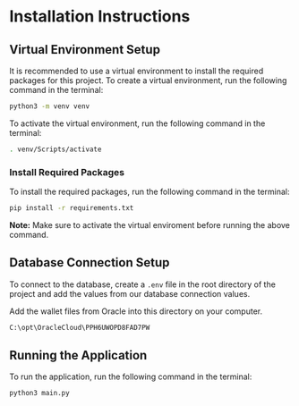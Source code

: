 # Installation Instructions

## Virtual Environment Setup

It is recommended to use a virtual environment to install the required packages for this project. To create a virtual environment, run the following command in the terminal:

```bash
python3 -m venv venv
```

To activate the virtual environment, run the following command in the terminal:

```bash
. venv/Scripts/activate
```

### Install Required Packages

To install the required packages, run the following command in the terminal:

```bash
pip install -r requirements.txt
```

**Note:** Make sure to activate the virtual enviroment before running the above command.

## Database Connection Setup

To connect to the database, create a `.env` file in the root directory of the project and add the values from our database connection values.

Add the wallet files from Oracle into this directory on your computer.

```bash
C:\opt\OracleCloud\PPH6UWOPD8FAD7PW
```

## Running the Application

To run the application, run the following command in the terminal:

```bash
python3 main.py
```
